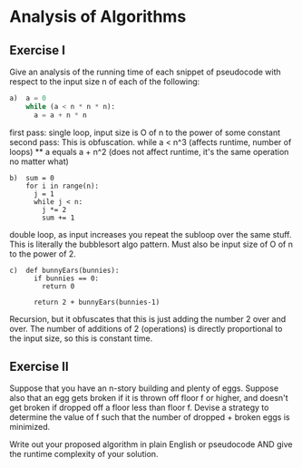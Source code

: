 # Analysis of Algorithms

## Exercise I

Give an analysis of the running time of each snippet of
pseudocode with respect to the input size n of each of the following:

```python
a)  a = 0
    while (a < n * n * n):
      a = a + n * n
```


first pass: single loop, input size is O of n to the power of some constant
second pass: This is obfuscation. 
while a < n^3 (affects runtime, number of loops) **
a equals a + n^2 (does not affect runtime, it's the same operation no matter what)

```
b)  sum = 0
    for i in range(n):
      j = 1
      while j < n:
        j *= 2
        sum += 1
```
double loop, as input increases you repeat the subloop over the same stuff. This is literally the bubblesort algo pattern. Must also be input size of O of n to the power of 2.

```
c)  def bunnyEars(bunnies):
      if bunnies == 0:
        return 0

      return 2 + bunnyEars(bunnies-1)
```
Recursion, but it obfuscates that this is just adding the number 2 over and over. The number of additions of 2 (operations) is directly proportional to the input size, so this is constant time.

## Exercise II

Suppose that you have an n-story building and plenty of eggs. Suppose also that an egg gets broken if it is thrown off floor f or higher, and doesn't get broken if dropped off a floor less than floor f. Devise a strategy to determine the value of f such that the number of dropped + broken eggs is minimized.

Write out your proposed algorithm in plain English or pseudocode AND give the runtime complexity of your solution.
